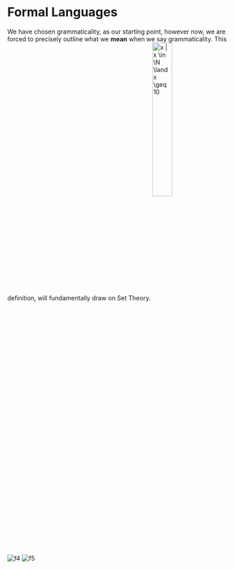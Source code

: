 # Formal Languages

We have chosen grammaticality, as our starting point, however now, we are forced to precisely outline what we **mean** when we say grammaticality. This definition, will fundamentally draw on Set Theory.
<img align="center" style="height:30%;" src="https://i.upmath.me/svg/x%20%7C%20x%20%5Cin%20%5CN%20%5Cland%20x%20%5Cgeq%2010" alt="x | x \in \N \land x \geq 10" />
![f4] ![f5]

[f4]: http://chart.apis.google.com/chart?cht=tx&chl=\huge{x:x\in\}
[f5]: http://chart.apis.google.com/chart?cht=tx&chl=\huge{\N\;\land}
